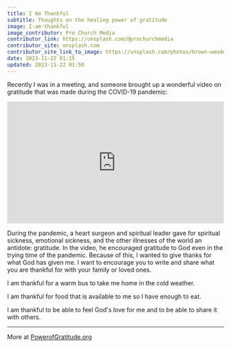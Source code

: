 ```yaml
---
title: I Am Thankful
subtitle: Thoughts on the healing power of gratitude
image: I-am-thankful
image_contributor: Pro Church Media
contributor_link: https://unsplash.com/@prochurchmedia
contributor_site: unsplash.com
contributor_site_link_to_image: https://unsplash.com/photos/brown-wooden-board-p2OQW69vXP4
date: 2023-11-22 01:15
updated: 2023-11-22 01:50
---
```


Recently I was in a meeting, and someone brought up a wonderful video on gratitude that was made during the COVID-19 pandemic:

<style>.embed-container { position: relative; padding-bottom: 56.25%; height: 0; overflow: hidden; max-width: 100%; } .embed-container iframe, .embed-container object, .embed-container embed { position: absolute; top: 0; left: 0; width: 100%; height: 100%; }</style><div class='embed-container'><iframe src='https://www.youtube.com/embed/i51gcWCs-Ho' frameborder='0' allowfullscreen></iframe></div>

During the pandemic, a heart surgeon and spiritual leader gave for spiritual sickness, emotional sickness, and the other illnesses of the world an antidote: gratitude. In the video, he encouraged gratitude to God even in the trying time of the pandemic. Because of this, I wanted to give thanks for what God has given me. I want to encourage you to write and share what you are thankful for with your family or loved ones.

I am thankful for a warm bus to take me home in the cold weather.

I am thankful for food that is available to me so I have enough to eat.

I am thankful to be able to feel God's love for me and to be able to share it with others.

---

More at [PowerofGratitude.org](http://powerofgratitude.org)
